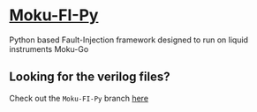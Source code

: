 # [Moku-FI-Py](https://github.com/sealablab/Moku-FI-Py)
Python based Fault-Injection framework designed to run on liquid instruments Moku-Go

## Looking for the verilog files?
Check out the `Moku-FI-Py` branch  [here](https://github.com/sealablab/moku-examples/tree/feature/MFI/mcc/Moku-FI-Py)
